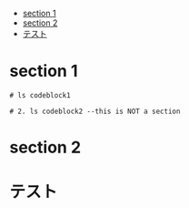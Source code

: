 
<!-- TOC -->

- [section 1](#section-1)
- [section 2](#section-2)
- [テスト](#テスト)

<!-- /TOC -->

# section 1

```
# ls codeblock1
```
```
# 2. ls codeblock2 --this is NOT a section
```

# section 2

# テスト